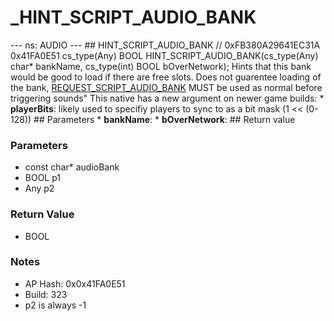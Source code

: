 # _HINT_SCRIPT_AUDIO_BANK

--- ns: AUDIO --- ## HINT_SCRIPT_AUDIO_BANK  // 0xFB380A29641EC31A 0x41FA0E51 cs_type(Any) BOOL HINT_SCRIPT_AUDIO_BANK(cs_type(Any) char* bankName, cs_type(int) BOOL bOverNetwork);  Hints that this bank would be good to load if there are free slots. Does not guarentee loading of the bank, [REQUEST_SCRIPT_AUDIO_BANK](#_0xFE02FFBED8CA9D99) MUST be used as normal before triggering sounds"  This native has a new argument on newer game builds: * **playerBits**: likely used to specifiy players to sync to as a bit mask (1 << (0-128))  ## Parameters * **bankName**: * **bOverNetwork**:  ## Return value

### Parameters
* const char* audioBank
* BOOL p1
* Any p2

### Return Value
* BOOL

### Notes
* AP Hash: 0x0x41FA0E51
* Build: 323
* p2 is always -1


